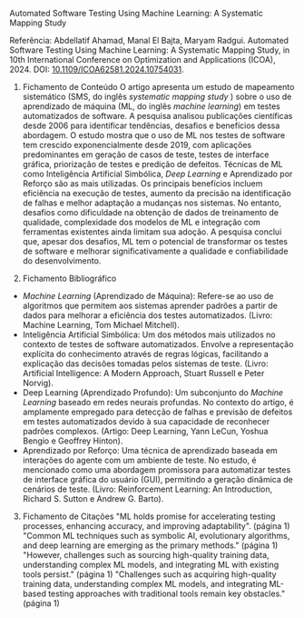 Automated Software Testing Using Machine Learning: A Systematic Mapping Study

Referência:
 Abdellatif Ahamad, Manal El Bajta, Maryam Radgui. Automated Software Testing Using Machine Learning: A Systematic Mapping Study, in 10th International Conference on Optimization and Applications (ICOA), 2024. DOI: [10.1109/ICOA62581.2024.10754031](https://ieeexplore.ieee.org/abstract/document/10754031?casa_token=9HKQTwVXXBUAAAAA:AR8K7mlR3jMs0sUA3kvM6SRF65tQd_GfiIwCugM26_PgPtkmf1lseOnq8uptLhNaYmAb3aPaX2tu).

1. Fichamento de Conteúdo
O artigo apresenta um estudo de mapeamento sistemático (SMS, do inglês *systematic mapping study* ) sobre o uso de aprendizado de máquina (ML, do inglês *machine learning*) em testes automatizados de software. A pesquisa analisou publicações científicas desde 2006 para identificar tendências, desafios e benefícios dessa abordagem. O estudo mostra que o uso de ML nos testes de software tem crescido exponencialmente desde 2019, com aplicações predominantes em geração de casos de teste, testes de interface gráfica, priorização de testes e predição de defeitos. Técnicas de ML como Inteligência Artificial Simbólica, *Deep Learning* e Aprendizado por Reforço são as mais utilizadas. Os principais benefícios incluem eficiência na execução de testes, aumento da precisão na identificação de falhas e melhor adaptação a mudanças nos sistemas. No entanto, desafios como dificuldade na obtenção de dados de treinamento de qualidade, complexidade dos modelos de ML e integração com ferramentas existentes ainda limitam sua adoção. A pesquisa conclui que, apesar dos desafios, ML tem o potencial de transformar os testes de software e melhorar significativamente a qualidade e confiabilidade do desenvolvimento.

2. Fichamento Bibliográfico
- *Machine Learning* (Aprendizado de Máquina): Refere-se ao uso de algoritmos que permitem aos sistemas aprender padrões a partir de dados para melhorar a eficiência dos testes automatizados. 
(Livro: Machine Learning, Tom Michael Mitchell).
- Inteligência Artificial Simbólica: Um dos métodos mais utilizados no contexto de testes de software automatizados. Envolve a representação explícita do conhecimento através de regras lógicas, facilitando a explicação das decisões tomadas pelos sistemas de teste. 
(Livro: Artificial Intelligence: A Modern Approach, Stuart Russell e Peter Norvig).
- Deep Learning (Aprendizado Profundo): Um subconjunto do *Machine Learning* baseado em redes neurais profundas. No contexto do artigo, é amplamente empregado para detecção de falhas e previsão de defeitos em testes automatizados devido à sua capacidade de reconhecer padrões complexos. 
(Artigo: Deep Learning, Yann LeCun, Yoshua Bengio e Geoffrey Hinton).
- Aprendizado por Reforço: Uma técnica de aprendizado baseada em interações do agente com um ambiente de teste. No estudo, é mencionado como uma abordagem promissora para automatizar testes de interface gráfica do usuário (GUI), permitindo a geração dinâmica de cenários de teste. 
(Livro: Reinforcement Learning: An Introduction, Richard S. Sutton e Andrew G. Barto).

3. Fichamento de Citações
"ML holds promise for accelerating testing processes, enhancing accuracy, and improving adaptability". (página 1)
"Common ML techniques such as symbolic AI, evolutionary algorithms, and deep learning are emerging as the primary methods." (página 1)
"However, challenges such as sourcing high-quality training data, understanding complex ML models, and integrating ML with existing tools persist." (página 1)
"Challenges such as acquiring high-quality training data, understanding complex ML models, and integrating ML-based testing approaches with traditional tools remain key obstacles." (página 1)
